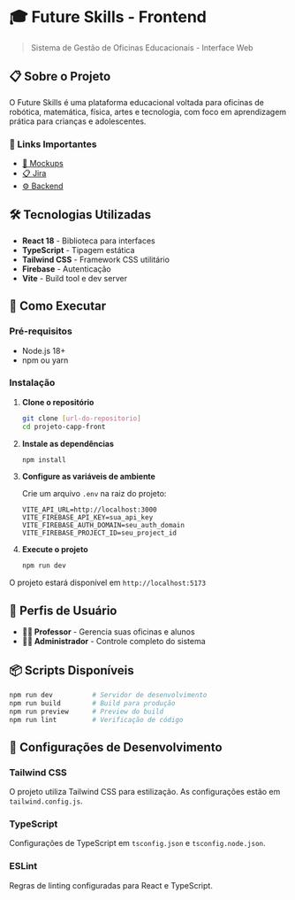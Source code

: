 # 🎓 Future Skills - Frontend
> Sistema de Gestão de Oficinas Educacionais - Interface Web

## 📋 Sobre o Projeto

O Future Skills é uma plataforma educacional voltada para oficinas de robótica, matemática, física, artes e tecnologia, com foco em aprendizagem prática para crianças e adolescentes.

### 🔗 Links Importantes
- [🎨 Mockups](https://preview-image-analysis-kzmqjdmogju1m08iefsa.vusercontent.net/)
- [📋 Jira](https://unochapeco-team-fv4k68oc.atlassian.net/jira/software/projects/SCRUM/boards/1/backlog)
- [⚙️ Backend](https://github.com/brunomffl/projeto-capp)

## 🛠️ Tecnologias Utilizadas

- **React 18** - Biblioteca para interfaces
- **TypeScript** - Tipagem estática
- **Tailwind CSS** - Framework CSS utilitário
- **Firebase** - Autenticação
- **Vite** - Build tool e dev server

## 🚀 Como Executar

### Pré-requisitos
- Node.js 18+ 
- npm ou yarn

### Instalação

1. **Clone o repositório**
   ```bash
   git clone [url-do-repositorio]
   cd projeto-capp-front
   ```

2. **Instale as dependências**
   ```bash
   npm install
   ```

3. **Configure as variáveis de ambiente**
   
   Crie um arquivo `.env` na raiz do projeto:
   ```env
   VITE_API_URL=http://localhost:3000
   VITE_FIREBASE_API_KEY=sua_api_key
   VITE_FIREBASE_AUTH_DOMAIN=seu_auth_domain
   VITE_FIREBASE_PROJECT_ID=seu_project_id
   ```

4. **Execute o projeto**
   ```bash
   npm run dev
   ```

O projeto estará disponível em `http://localhost:5173`

## 👥 Perfis de Usuário

- **👨‍🏫 Professor** - Gerencia suas oficinas e alunos
- **👩‍💼 Administrador** - Controle completo do sistema

## 📦 Scripts Disponíveis

```bash
npm run dev          # Servidor de desenvolvimento
npm run build        # Build para produção
npm run preview      # Preview do build
npm run lint         # Verificação de código
```

## 🔧 Configurações de Desenvolvimento

### Tailwind CSS
O projeto utiliza Tailwind CSS para estilização. As configurações estão em `tailwind.config.js`.

### TypeScript
Configurações de TypeScript em `tsconfig.json` e `tsconfig.node.json`.

### ESLint
Regras de linting configuradas para React e TypeScript.
